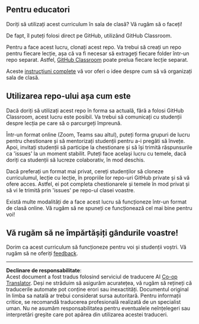 <!--
CO_OP_TRANSLATOR_METADATA:
{
  "original_hash": "b37de02054fa6c0438ede6fabe1fdfb8",
  "translation_date": "2025-09-05T15:07:07+00:00",
  "source_file": "for-teachers.md",
  "language_code": "ro"
}
-->
## Pentru educatori

Doriți să utilizați acest curriculum în sala de clasă? Vă rugăm să o faceți!

De fapt, îl puteți folosi direct pe GitHub, utilizând GitHub Classroom.

Pentru a face acest lucru, clonați acest repo. Va trebui să creați un repo pentru fiecare lecție, așa că va fi necesar să extrageți fiecare folder într-un repo separat. Astfel, [GitHub Classroom](https://classroom.github.com/classrooms) poate prelua fiecare lecție separat.

Aceste [instrucțiuni complete](https://github.blog/2020-03-18-set-up-your-digital-classroom-with-github-classroom/) vă vor oferi o idee despre cum să vă organizați sala de clasă.

## Utilizarea repo-ului așa cum este

Dacă doriți să utilizați acest repo în forma sa actuală, fără a folosi GitHub Classroom, acest lucru este posibil. Va trebui să comunicați cu studenții despre lecția pe care să o parcurgeți împreună.

Într-un format online (Zoom, Teams sau altul), puteți forma grupuri de lucru pentru chestionare și să mentorizați studenții pentru a-i pregăti să învețe. Apoi, invitați studenții să participe la chestionare și să își trimită răspunsurile ca 'issues' la un moment stabilit. Puteți face același lucru cu temele, dacă doriți ca studenții să lucreze colaborativ, în mod deschis.

Dacă preferați un format mai privat, cereți studenților să cloneze curriculumul, lecție cu lecție, în propriile lor repo-uri GitHub private și să vă ofere acces. Astfel, ei pot completa chestionarele și temele în mod privat și să vi le trimită prin 'issues' pe repo-ul clasei voastre.

Există multe modalități de a face acest lucru să funcționeze într-un format de clasă online. Vă rugăm să ne spuneți ce funcționează cel mai bine pentru voi!

## Vă rugăm să ne împărtășiți gândurile voastre!

Dorim ca acest curriculum să funcționeze pentru voi și studenții voștri. Vă rugăm să ne oferiți [feedback](https://forms.microsoft.com/Pages/ResponsePage.aspx?id=v4j5cvGGr0GRqy180BHbR2humCsRZhxNuI79cm6n0hRUQzRVVU9VVlU5UlFLWTRLWlkyQUxORTg5WS4u).

---

**Declinare de responsabilitate**:  
Acest document a fost tradus folosind serviciul de traducere AI [Co-op Translator](https://github.com/Azure/co-op-translator). Deși ne străduim să asigurăm acuratețea, vă rugăm să rețineți că traducerile automate pot conține erori sau inexactități. Documentul original în limba sa natală ar trebui considerat sursa autoritară. Pentru informații critice, se recomandă traducerea profesională realizată de un specialist uman. Nu ne asumăm responsabilitatea pentru eventualele neînțelegeri sau interpretări greșite care pot apărea din utilizarea acestei traduceri.